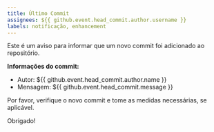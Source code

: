 ```yaml
---
title: Último Commit
assignees: ${{ github.event.head_commit.author.username }}
labels: notificação, enhancement
---
```


Este é um aviso para informar que um novo commit foi adicionado ao repositório.

**Informações do commit:**
- Autor: ${{ github.event.head_commit.author.name }}
- Mensagem: ${{ github.event.head_commit.message }}

Por favor, verifique o novo commit e tome as medidas necessárias, se aplicável.

Obrigado!
